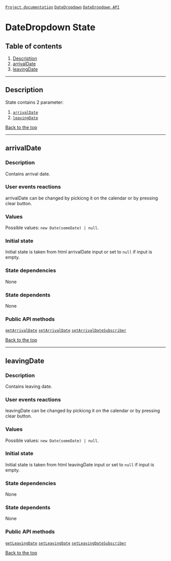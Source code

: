 <a name="top"></a>

[`Project documentation`](../../../../README.md#documentation)
[`DateDropdown`](date-dropdown.md)
[`DateDropdown API`](date-dropdown.API.md)

# DateDropdown State

## Table of contents
1. [Description](#description)
2. [arrivalDate](#arrivaldate)
3. [leavingDate](#leavingDate)


***

<a name="description"></a>

## Description
State contains 2 parameter:
1. [`arrivalDate`](#arrivaldate)
2. [`leavingDate`](#leavingdate)

[Back to the top](#top)


***

<a name="arrivaldate"></a>

## arrivalDate

### Description
Contains arrival date.

### User events reactions
arrivalDate can be changed by pickicng it on the calendar or by pressing clear button.

### Values
Possible values: `new Date(someDate) | null`.

### Initial state
Initial state is taken from html arrivalDate input or set to `null` if input is empty.

### State dependencies
None

### State dependents
None

### Public API methods
[`getArrivalDate`](date-dropdown.API.md#getarrivaldate)
[`setArrivalDate`](date-dropdown.API.md#setarrivaldate)
[`setArrivalDateSubscriber`](date-dropdown.API.md#setarrivaldatesubscriber)

[Back to the top](#top)


***

<a name="leavingdate"></a>

## leavingDate

### Description
Contains leaving date.

### User events reactions
leavingDate can be changed by pickicng it on the calendar or by pressing clear button.

### Values
Possible values: `new Date(someDate) | null`.

### Initial state
Initial state is taken from html leavingDate input or set to `null` if input is empty.

### State dependencies
None

### State dependents
None

### Public API methods
[`getLeavingDate`](date-dropdown.API.md#getleavingdate)
[`setLeavingDate`](date-dropdown.API.md#setleavingdate)
[`setLeavingDateSubscriber`](date-dropdown.API.md#setleavingdatesubscriber)

[Back to the top](#top)
